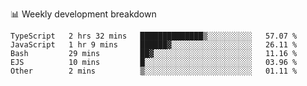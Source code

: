 📊 Weekly development breakdown
<!--START_SECTION:waka-->
```text
TypeScript   2 hrs 32 mins   ██████████████▒░░░░░░░░░░   57.07 % 
JavaScript   1 hr 9 mins     ██████▓░░░░░░░░░░░░░░░░░░   26.11 % 
Bash         29 mins         ██▓░░░░░░░░░░░░░░░░░░░░░░   11.16 % 
EJS          10 mins         █░░░░░░░░░░░░░░░░░░░░░░░░   03.96 % 
Other        2 mins          ▒░░░░░░░░░░░░░░░░░░░░░░░░   01.11 % 
```
<!--END_SECTION:waka-->
